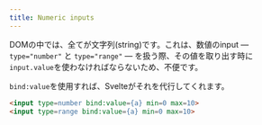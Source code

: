 ```yaml
---
title: Numeric inputs
---
```


DOMの中では、全てが文字列(string)です。これは、数値のinput — `type="number"` と `type="range"` — を扱う際、その値を取り出す時に`input.value`を使わなければならないため、不便です。

`bind:value`を使用すれば、Svelteがそれを代行してくれます。

```html
<input type=number bind:value={a} min=0 max=10>
<input type=range bind:value={a} min=0 max=10>
```